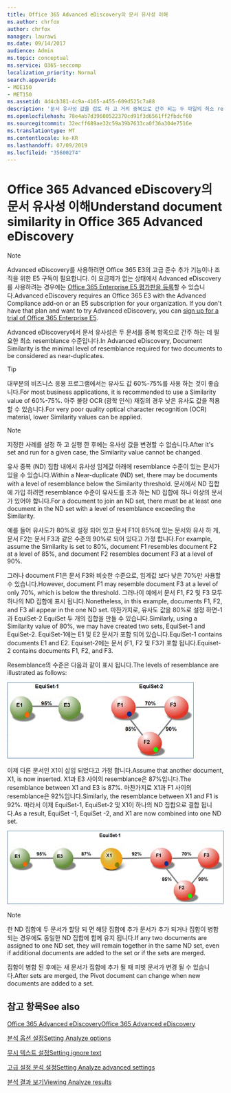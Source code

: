 ```yaml
---
title: Office 365 Advanced eDiscovery의 문서 유사성 이해
ms.author: chrfox
author: chrfox
manager: laurawi
ms.date: 09/14/2017
audience: Admin
ms.topic: conceptual
ms.service: O365-seccomp
localization_priority: Normal
search.appverid:
- MOE150
- MET150
ms.assetid: 4d4cb381-4c9a-4165-a455-609d525c7a88
description: '문서 유사성 값을 검토 하 고 거의 중복으로 간주 되는 두 파일의 최소 resemblance 수준이 Office 365 Advanced eDiscovery에서 작동 합니다. '
ms.openlocfilehash: 78e4ab7d39600522370cd91f3d6561ff2fbdcf60
ms.sourcegitcommit: 32ecff689ae32c59a39b7633ca0f36a304e7516e
ms.translationtype: MT
ms.contentlocale: ko-KR
ms.lasthandoff: 07/09/2019
ms.locfileid: "35600274"
---
```

# <a name="understand-document-similarity-in-office-365-advanced-ediscovery"></a><span data-ttu-id="dacd6-103">Office 365 Advanced eDiscovery의 문서 유사성 이해</span><span class="sxs-lookup"><span data-stu-id="dacd6-103">Understand document similarity in Office 365 Advanced eDiscovery</span></span>

> [!NOTE]
> <span data-ttu-id="dacd6-p101">Advanced eDiscovery를 사용하려면 Office 365 E3의 고급 준수 추가 기능이나 조직을 위한 E5 구독이 필요합니다. 이 요금제가 없는 상태에서 Advanced eDiscovery를 사용하려는 경우에는 [Office 365 Enterprise E5 평가판을 등록](https://go.microsoft.com/fwlink/p/?LinkID=698279)할 수 있습니다.</span><span class="sxs-lookup"><span data-stu-id="dacd6-p101">Advanced eDiscovery requires an Office 365 E3 with the Advanced Compliance add-on or an E5 subscription for your organization. If you don't have that plan and want to try Advanced eDiscovery, you can [sign up for a trial of Office 365 Enterprise E5](https://go.microsoft.com/fwlink/p/?LinkID=698279).</span></span> 
  
<span data-ttu-id="dacd6-106">Advanced eDiscovery에서 문서 유사성은 두 문서를 중복 항목으로 간주 하는 데 필요한 최소 resemblance 수준입니다.</span><span class="sxs-lookup"><span data-stu-id="dacd6-106">In Advanced eDiscovery, Document Similarity is the minimal level of resemblance required for two documents to be considered as near-duplicates.</span></span>
  
> [!TIP]
> <span data-ttu-id="dacd6-107">대부분의 비즈니스 응용 프로그램에서는 유사도 값 60%-75%를 사용 하는 것이 좋습니다.</span><span class="sxs-lookup"><span data-stu-id="dacd6-107">For most business applications, it is recommended to use a Similarity value of 60%-75%.</span></span> <span data-ttu-id="dacd6-108">아주 불량 OCR (광학 인식) 재질의 경우 낮은 유사도 값을 적용할 수 있습니다.</span><span class="sxs-lookup"><span data-stu-id="dacd6-108">For very poor quality optical character recognition (OCR) material, lower Similarity values can be applied.</span></span> 
  
> [!NOTE]
> <span data-ttu-id="dacd6-109">지정한 사례를 설정 하 고 실행 한 후에는 유사성 값을 변경할 수 없습니다.</span><span class="sxs-lookup"><span data-stu-id="dacd6-109">After it's set and run for a given case, the Similarity value cannot be changed.</span></span> 
  
<span data-ttu-id="dacd6-110">유사 중복 (ND) 집합 내에서 유사성 임계값 아래에 resemblance 수준이 있는 문서가 있을 수 있습니다.</span><span class="sxs-lookup"><span data-stu-id="dacd6-110">Within a Near-duplicate (ND) set, there may be documents with a level of resemblance below the Similarity threshold.</span></span> <span data-ttu-id="dacd6-111">문서에서 ND 집합에 가입 하려면 resemblance 수준이 유사도를 초과 하는 ND 집합에 하나 이상의 문서가 있어야 합니다.</span><span class="sxs-lookup"><span data-stu-id="dacd6-111">For a document to join an ND set, there must be at least one document in the ND set with a level of resemblance exceeding the Similarity.</span></span> 
  
<span data-ttu-id="dacd6-112">예를 들어 유사도가 80%로 설정 되어 있고 문서 F1이 85%에 있는 문서와 유사 하 게, 문서 F2는 문서 F3과 같은 수준의 90%로 되어 있다고 가정 합니다.</span><span class="sxs-lookup"><span data-stu-id="dacd6-112">For example, assume the Similarity is set to 80%, document F1 resembles document F2 at a level of 85%, and document F2 resembles document F3 at a level of 90%.</span></span> 
  
<span data-ttu-id="dacd6-113">그러나 document F1은 문서 F3와 비슷한 수준으로, 임계값 보다 낮은 70%만 사용할 수 있습니다.</span><span class="sxs-lookup"><span data-stu-id="dacd6-113">However, document F1 may resemble document F3 at a level of only 70%, which is below the threshold.</span></span> <span data-ttu-id="dacd6-114">그러나이 예에서 문서 F1, F2 및 F3 모두 하나의 ND 집합에 표시 됩니다.</span><span class="sxs-lookup"><span data-stu-id="dacd6-114">Nonetheless, in this example, documents F1, F2, and F3 all appear in the one ND set.</span></span> <span data-ttu-id="dacd6-115">마찬가지로, 유사도 값을 80%로 설정 하면-1과 EquiSet-2 EquiSet 두 개의 집합을 만들 수 있습니다.</span><span class="sxs-lookup"><span data-stu-id="dacd6-115">Similarly, using a Similarity value of 80%, we may have created two sets, EquiSet-1 and EquiSet-2.</span></span> <span data-ttu-id="dacd6-116">EquiSet-1에는 E1 및 E2 문서가 포함 되어 있습니다.</span><span class="sxs-lookup"><span data-stu-id="dacd6-116">EquiSet-1 contains documents E1 and E2.</span></span> <span data-ttu-id="dacd6-117">Equiset-2에는 문서 (F1, F2 및 F3가 포함 됩니다.</span><span class="sxs-lookup"><span data-stu-id="dacd6-117">Equiset-2 contains documents F1, F2, and F3.</span></span> 
  
<span data-ttu-id="dacd6-118">Resemblance의 수준은 다음과 같이 표시 됩니다.</span><span class="sxs-lookup"><span data-stu-id="dacd6-118">The levels of resemblance are illustrated as follows:</span></span>
  
![문서 유사성](media/3907ea7d-e28a-4027-8fc3-be090dd39144.gif)
  
<span data-ttu-id="dacd6-120">이제 다른 문서인 X1이 삽입 되었다고 가정 합니다.</span><span class="sxs-lookup"><span data-stu-id="dacd6-120">Assume that another document, X1, is now inserted.</span></span> <span data-ttu-id="dacd6-121">X1과 E3 사이의 resemblance은 87%입니다.</span><span class="sxs-lookup"><span data-stu-id="dacd6-121">The resemblance between X1 and E3 is 87%.</span></span> <span data-ttu-id="dacd6-122">마찬가지로 X1과 F1 사이의 resemblance은 92%입니다.</span><span class="sxs-lookup"><span data-stu-id="dacd6-122">Similarly, the resemblance between X1 and F1 is 92%.</span></span> <span data-ttu-id="dacd6-123">따라서 이제 EquiSet-1, EquiSet-2 및 X1이 하나의 ND 집합으로 결합 됩니다.</span><span class="sxs-lookup"><span data-stu-id="dacd6-123">As a result, EquiSet -1, EquiSet -2, and X1 are now combined into one ND set.</span></span>
  
![문서 유사성](media/d140d347-33d5-475a-af04-594a0f2ab13d.gif)
  
> [!NOTE]
> <span data-ttu-id="dacd6-125">한 ND 집합에 두 문서가 할당 되 면 해당 집합에 추가 문서가 추가 되거나 집합이 병합 되는 경우에도 동일한 ND 집합에 함께 유지 됩니다.</span><span class="sxs-lookup"><span data-stu-id="dacd6-125">If any two documents are assigned to one ND set, they will remain together in the same ND set, even if additional documents are added to the set or if the sets are merged.</span></span> 
  
<span data-ttu-id="dacd6-126">집합이 병합 된 후에는 새 문서가 집합에 추가 될 때 피벗 문서가 변경 될 수 있습니다.</span><span class="sxs-lookup"><span data-stu-id="dacd6-126">After sets are merged, the Pivot document can change when new documents are added to a set.</span></span> 
  
## <a name="see-also"></a><span data-ttu-id="dacd6-127">참고 항목</span><span class="sxs-lookup"><span data-stu-id="dacd6-127">See also</span></span>

[<span data-ttu-id="dacd6-128">Office 365 Advanced eDiscovery</span><span class="sxs-lookup"><span data-stu-id="dacd6-128">Office 365 Advanced eDiscovery</span></span>](office-365-advanced-ediscovery.md)
  
[<span data-ttu-id="dacd6-129">분석 옵션 설정</span><span class="sxs-lookup"><span data-stu-id="dacd6-129">Setting Analyze options</span></span>](set-analyze-options-in-advanced-ediscovery.md)
  
[<span data-ttu-id="dacd6-130">무시 텍스트 설정</span><span class="sxs-lookup"><span data-stu-id="dacd6-130">Setting ignore text</span></span>](set-ignore-text-in-advanced-ediscovery.md)
  
[<span data-ttu-id="dacd6-131">고급 설정 분석 설정</span><span class="sxs-lookup"><span data-stu-id="dacd6-131">Setting Analyze advanced settings</span></span>](set-analyze-advanced-settings-in-advanced-ediscovery.md)
  
[<span data-ttu-id="dacd6-132">분석 결과 보기</span><span class="sxs-lookup"><span data-stu-id="dacd6-132">Viewing Analyze results</span></span>](view-analyze-results-in-advanced-ediscovery.md)

